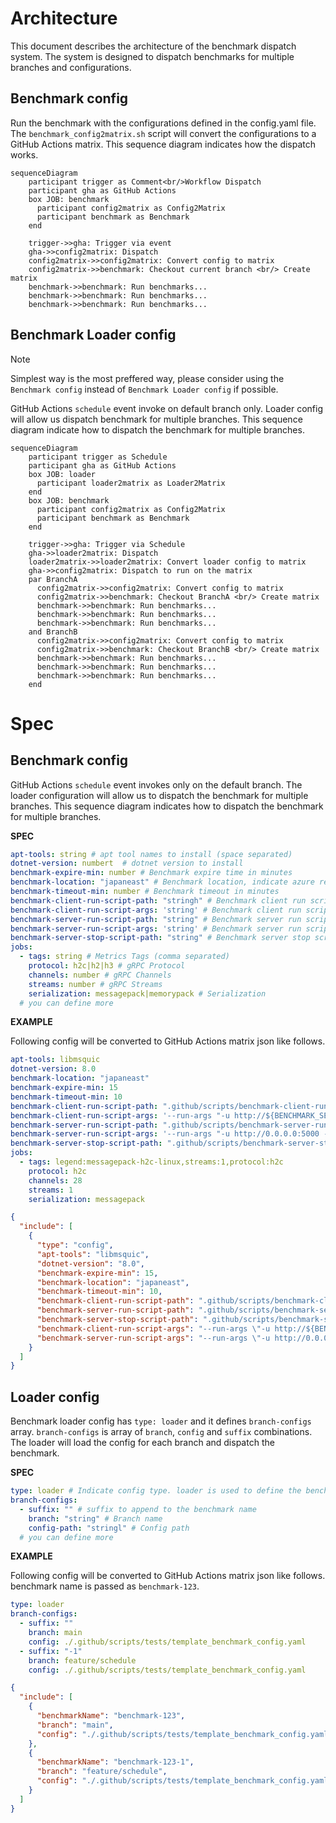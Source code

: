 # Architecture

This document describes the architecture of the benchmark dispatch system. The system is designed to dispatch benchmarks for multiple branches and configurations.

## Benchmark config

Run the benchmark with the configurations defined in the config.yaml file. The `benchmark_config2matrix.sh` script will convert the configurations to a GitHub Actions matrix. This sequence diagram indicates how the dispatch works.

```mermaid
sequenceDiagram
    participant trigger as Comment<br/>Workflow Dispatch
    participant gha as GitHub Actions
    box JOB: benchmark
      participant config2matrix as Config2Matrix
      participant benchmark as Benchmark
    end

    trigger->>gha: Trigger via event
    gha->>config2matrix: Dispatch
    config2matrix->>config2matrix: Convert config to matrix
    config2matrix->>benchmark: Checkout current branch <br/> Create matrix
    benchmark->>benchmark: Run benchmarks...
    benchmark->>benchmark: Run benchmarks...
    benchmark->>benchmark: Run benchmarks...
```

## Benchmark Loader config

> [!NOTE]
> Simplest way is the most preffered way, please consider using the `Benchmark config` instead of `Benchmark Loader config` if possible.

GitHub Actions `schedule` event invoke on default branch only. Loader config will allow us dispatch benchmark for multiple branches. This sequence diagram indicate how to dispatch the benchmark for multiple branches.

```mermaid
sequenceDiagram
    participant trigger as Schedule
    participant gha as GitHub Actions
    box JOB: loader
      participant loader2matrix as Loader2Matrix
    end
    box JOB: benchmark
      participant config2matrix as Config2Matrix
      participant benchmark as Benchmark
    end

    trigger->>gha: Trigger via Schedule
    gha->>loader2matrix: Dispatch
    loader2matrix->>loader2matrix: Convert loader config to matrix
    gha->>config2matrix: Dispatch to run on the matrix
    par BranchA
      config2matrix->>config2matrix: Convert config to matrix
      config2matrix->>benchmark: Checkout BranchA <br/> Create matrix
      benchmark->>benchmark: Run benchmarks...
      benchmark->>benchmark: Run benchmarks...
      benchmark->>benchmark: Run benchmarks...
    and BranchB
      config2matrix->>config2matrix: Convert config to matrix
      config2matrix->>benchmark: Checkout BranchB <br/> Create matrix
      benchmark->>benchmark: Run benchmarks...
      benchmark->>benchmark: Run benchmarks...
      benchmark->>benchmark: Run benchmarks...
    end
```

# Spec

## Benchmark config

GitHub Actions `schedule` event invokes only on the default branch. The loader configuration will allow us to dispatch the benchmark for multiple branches. This sequence diagram indicates how to dispatch the benchmark for multiple branches.

**SPEC**

```yaml
apt-tools: string # apt tool names to install (space separated)
dotnet-version: numbert  # dotnet version to install
benchmark-expire-min: number # Benchmark expire time in minutes
benchmark-location: "japaneast" # Benchmark location, indicate azure region
benchmark-timeout-min: number # Benchmark timeout in minutes
benchmark-client-run-script-path: "stringh" # Benchmark client run script path
benchmark-client-run-script-args: 'string' # Benchmark client run script args
benchmark-server-run-script-path: "string" # Benchmark server run script path
benchmark-server-run-script-args: 'string' # Benchmark server run script args
benchmark-server-stop-script-path: "string" # Benchmark server stop script path
jobs:
  - tags: string # Metrics Tags (comma separated)
    protocol: h2c|h2|h3 # gRPC Protocol
    channels: number # gRPC Channels
    streams: number # gRPC Streams
    serialization: messagepack|memorypack # Serialization
  # you can define more
```

**EXAMPLE**

Following config will be converted to GitHub Actions matrix json like follows.

```yaml
apt-tools: libmsquic
dotnet-version: 8.0
benchmark-location: "japaneast"
benchmark-expire-min: 15
benchmark-timeout-min: 10
benchmark-client-run-script-path: ".github/scripts/benchmark-client-run.sh"
benchmark-client-run-script-args: '--run-args "-u http://${BENCHMARK_SERVER_NAME}:5000 --protocol {{ protocol }} -s CI --rounds 3 --channels {{ channels }} --streams {{ streams }} --serialization {{ serialization }} --validate true --tags {{ tags }}" --build-args "{{ buildArgsClient }}"'
benchmark-server-run-script-path: ".github/scripts/benchmark-server-run.sh"
benchmark-server-run-script-args: '--run-args "-u http://0.0.0.0:5000 --protocol {{ protocol }} --validate true --tags {{ tags }}" --build-args "{{ buildArgsServer }}"'
benchmark-server-stop-script-path: ".github/scripts/benchmark-server-stop.sh"
jobs:
  - tags: legend:messagepack-h2c-linux,streams:1,protocol:h2c
    protocol: h2c
    channels: 28
    streams: 1
    serialization: messagepack
```

```json
{
  "include": [
    {
      "type": "config",
      "apt-tools": "libmsquic",
      "dotnet-version": "8.0",
      "benchmark-expire-min": 15,
      "benchmark-location": "japaneast",
      "benchmark-timeout-min": 10,
      "benchmark-client-run-script-path": ".github/scripts/benchmark-client-run.sh",
      "benchmark-server-run-script-path": ".github/scripts/benchmark-server-run.sh",
      "benchmark-server-stop-script-path": ".github/scripts/benchmark-server-stop.sh",
      "benchmark-client-run-script-args": "--run-args \"-u http://${BENCHMARK_SERVER_NAME}:5000 --protocol h2c -s CI --rounds 3 --channels 28 --streams 1 --serialization messagepack --validate true --tags legend:messagepack-h2c-linux,streams:1,protocol:h2c\" --build-args \"\"",
      "benchmark-server-run-script-args": "--run-args \"-u http://0.0.0.0:5000 --protocol h2c --validate true --tags legend:messagepack-h2c-linux,streams:1,protocol:h2c\" --build-args \"\""
    }
  ]
}
```

## Loader config

Benchmark loader config has `type: loader` and it defines `branch-configs` array. `branch-configs` is array of `branch`, `config` and `suffix` combinations. The loader will load the config for each branch and dispatch the benchmark.

**SPEC**

```yaml
type: loader # Indicate config type. loader is used to define the benchmark loader configuration
branch-configs:
  - suffix: "" # suffix to append to the benchmark name
    branch: "string" # Branch name
    config-path: "stringl" # Config path
  # you can define more
```

**EXAMPLE**

Following config will be converted to GitHub Actions matrix json like follows. benchmark name is passed as `benchmark-123`.

```yaml
type: loader
branch-configs:
  - suffix: ""
    branch: main
    config: ./.github/scripts/tests/template_benchmark_config.yaml
  - suffix: "-1"
    branch: feature/schedule
    config: ./.github/scripts/tests/template_benchmark_config.yaml
```

```json
{
  "include": [
    {
      "benchmarkName": "benchmark-123",
      "branch": "main",
      "config": "./.github/scripts/tests/template_benchmark_config.yaml"
    },
    {
      "benchmarkName": "benchmark-123-1",
      "branch": "feature/schedule",
      "config": "./.github/scripts/tests/template_benchmark_config.yaml"
    }
  ]
}
```
